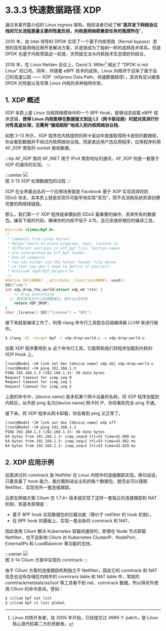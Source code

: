 # 3.3.3 快速数据路径 XDP

通过本章开篇介绍的 Linux ingress 架构，相信读者已经了解“**高并发下网络协议栈的冗长流程是最主要的性能负担，内核是网络密集型任务的瓶颈所在**”。

2010 年，由 Intel 领导的 DPDK 实现了一个基于内核旁路（Kernel bypass）思想的高性能网络应用开发解决方案，并逐渐成为了独树一帜的成熟技术体系。但是 DPDK 也基于内核旁路这一前提，天然就无法与内核技术生态很好的结合。

2016 年，在 Linux Netdev 会议上，David S. Miller[^1] 喊出了 “DPDK is not Linux” 的口号。同年，伴随着 eBPF 技术的成熟，Linux 内核终于迎来了属于自己的高速公路 —— XDP（eXpress Data Path，快速数据路径），其具有足以媲美 DPDK 的性能以及背靠 Linux 内核的多种独特优势。

## 1. XDP 概述

XDP 本质上是 Linux 内核网络模块中的一个 BPF Hook，能够动态挂载 eBPF 程序逻辑，**使得 Linux 内核能够在数据报文到达 L2（网卡驱动层）时就对其进行针对性高速处理，无需再“循规蹈矩”地进入到内核网络协议栈**。

如图 3-13 所示，XDP 程序在内核提供的网卡驱动中直接取得网卡收到的数据帧，你会看到数据并不经过内核网络协议栈，而是直达用户态应用程序，应用程序利用 AF_XDP 类型的 socket 接收数据。

:::tip AF_XDP
类同 AF_INET 用于 IPv4 类型地址的通讯，AF_XDP 则是一套基于 XDP 的通讯的实现。
:::

:::center
  ![](../assets/XDP.svg)<br/>
 图 3-13 XDP 处理数据包的过程
:::

XDP 在业界最出名的一个应用场景就是 Facebook 基于 XDP 实现高效的防 DDoS 攻击，其本质上就是实现尽可能早地实现“丢包”，而不去消耗系统资源创建完整的网络栈链路。

那么，我们第一个 XDP 程序就来模拟防 DDoS 最重要的操作，丢弃所有的数据包。编写下面的代码，确保你的内核不低于 4.15，且已安装好相应的编译工具。

```c
#include <linux/bpf.h>
/*
 * Comments from Linux Kernel:
 * Helper macro to place programs, maps, license in
 * different sections in elf_bpf file. Section names
 * are interpreted by elf_bpf loader.
 * End of comments
 * You can either use the helper header file below
 * so that you don't need to define it yourself:
 * #include <bpf/bpf_helpers.h> 
 */
#define SEC(NAME) __attribute__((section(NAME), used))
SEC("xdp")
int xdp_drop_the_world(struct xdp_md *ctx) {
    // drop everything
  // 意思是无论什么网络数据包，都drop丢弃掉
    return XDP_DROP;
}
char _license[] SEC("license") = "GPL";
```

接下来就是编译工作了，利用 clang 命令行工具配合后端编译器 LLVM 来进行操作。

```bash
$ clang -O2 -target bpf -c xdp-drop-world.c -o xdp-drop-world.o
```

加载 XDP 程序要用到 ip 这个命令行工具，它能帮助我们将程序加载到内核的 XDP Hook 上。

```bash
[root@Node1 ~]# link set dev [device name] xdp obj xdp-drop-world.o
[root@Node2 ~]# ping 192.168.1.3
PING 192.168.1.3 (192.168.1.3): 56 data bytes
Request timeout for icmp_seq 0
Request timeout for icmp_seq 1
Request timeout for icmp_seq 2
```

上面的命令中，[device name] 是本机某个网卡设备的名称。将 XDP 程序加载到内核后，从外部 ping 名为[device name] 网卡的 IP，你将看到完全 ping 不通。

接下来，将 XDP 程序从网卡卸载，你会看到 ping 又正常了。

```bash
[root@Node1 ~]# link set dev [device name] xdp off
[root@Node2 ~]# ping 192.168.1.3
PING 192.168.1.3 (192.168.1.3): 56 data bytes
64 bytes from 192.168.1.3: icmp_seq=0 ttl=53 time=42.608 ms
64 bytes from 192.168.1.3: icmp_seq=1 ttl=53 time=43.902 ms
64 bytes from 192.168.1.3: icmp_seq=2 ttl=53 time=42.829 ms
```

## 2. XDP 应用示例

前面讲过的 conntrack 是 Netfilter 在 Linux 内核中的连接跟踪实现。换句话说，只要具备了 hook 能力，能拦截到进出主机的每个数据包，就完全可以摆脱 Netfilter，实现另外一套连接跟踪。

云原生网络方案 Cilium 在 1.7.4+ 版本就实现了这样一套独立的连接跟踪和 NAT 机制，其基本原理是：

- 基于 BPF hook 实现数据包的拦截功能（等价于 netfilter 的 hook 机制）。
- 在 BPF hook 的基础上，实现一套全新的 conntrack 和 NAT。

因此使用 Cilium 解决 Kubernetes 容器间通信时，即便在 Node 节点卸载 Netfilter，也不会影响 Cilium 对 Kubernetes ClusterIP、NodePort、ExternalIPs 和 LoadBalancer 等功能的支持。

:::center
  ![](../assets/cilium.svg)<br/>
 图 3-14 Cilium 方案中实现的 conntrack
:::

由于 Cilium 方案的连接跟踪机制独立于 Netfilter，因此它的 conntrack 和 NAT 信息也没有存储在内核中的 conntrack table 和 NAT table 中，常规的 conntrack/netstats/ss/lsof 等工具看不到 nat、conntrack 数据，所以得另外使用 Cilium 的命令查询，譬如：

```bash
$ cilium bpf nat list
$ cilium bpf ct list global
```

[^1]: Linux 内核开发者，自 2005 年开始，已经提交过 4989 个 patch，是 Linux 核心源代码第二大的贡献者。

